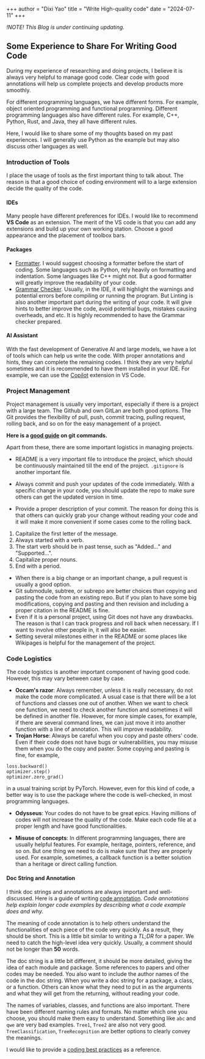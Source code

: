 +++
author = "Dixi Yao"
title = "Write High-quality code"
date = "2024-07-11"
+++

*!NOTE! This Blog is under continuing updating.*

## Some Experience to Share For Writing Good Code
During my experience of researching and doing projects, I believe it is always very helpful to manage good code. Clear code with good annotations will help us complete projects and develop products more smoothly. 

For different programming languages, we have different forms. For example, object oriented programming and functional programming. Different programming languages also have different rules. For example, C++, Python, Rust, and Java, they all have different rules. 

Here, I would like to share some of my thoughts based on my past experiences. I will generally use Python as the example but may also discuss other languages as well.

### Introduction of Tools
I place the usage of tools as the first important thing to talk about. The reason is that a good choice of coding environment will to a large extension decide the quality of the code.
#### IDEs

Many people have different preferences for IDEs. I would like to recommend **VS Code** as an extension. The merit of the VS code is that you can add any extensions and build up your own working station. Choose a good appearance and the placement of toolbox bars.

#### Packages
- [Formatter](https://code.visualstudio.com/docs/python/formatting). I would suggest choosing a formatter before the start of coding. Some languages such as Python, rely heavily on formatting and indentation. Some languages like C++ might not. But a good formatter will greatly improve the readability of your code.
- [Grammar Checker](https://code.visualstudio.com/docs/python/linting). Usually, in the IDE, it will highlight the warnings and potential errors before compiling or running the program. But Linting is also another important part during the writing of your code. It will give hints to better improve the code, avoid potential bugs, mistakes causing overheads, and etc. It is highly recommended to have the Grammar checker prepared.
#### AI Assistant
With the fast development of Generative AI and large models, we have a lot of tools which can help us write the code. With proper annotations and hints, they can complete the remaining codes. I think they are very helpful sometimes and it is recommended to have them installed in your IDE. For example, we can use the [Copilot](https://code.visualstudio.com/docs/copilot/overview) extension in VS Code.

### Project Management
Project management is usually very important, especially if there is a project with a large team. The Github and own GitLan are both good options. The Git provides the flexibility of pull, push, commit tracing, pulling request, rolling back, and so on for the easy management of a project. 

**Here is a [good guide](https://rogerdudler.github.io/git-guide/) on git commands.**

Apart from these, there are some important logistics in managing projects.
- README is a very important file to introduce the project, which should be continuously maintained till the end of the project. ```.gitignore``` is another important file.
- Always commit and push your updates of the code immediately. With a specific change in your code, you should update the repo to make sure others can get the updated version in time.

- Provide a proper description of your commit. The reason for doing this is that others can quickly grab your change without reading your code and it will make it more convenient if some cases come to the rolling back.

 1. Capitalize the first letter of the message.
 2. Always started with a verb.
 3. The start verb should be in past tense, such as "Added..." and "Supported...".
 4. Capitalize proper nouns. 
 5. End with a period. 

- When there is a big change or an important change, a pull request is usually a good option.
- Git submodule, subtree, or subrepo are better choices than copying and pasting the code from an existing repo. But if you plan to have some big modifications, copying and pasting and then revision and including a proper citation in the README is fine.
- Even if it is a personal project, using Git does not have any drawbacks. The reason is that I can track progress and roll back when necessary. If I want to involve other people in, it will also be easier.
- Setting several milestones either in the README or some places like Wikipages is helpful for the management of the project.
  
### Code Logistics
The code logistics is another important component of having good code. However, this may vary between case by case.

- **Occam's razor**: Always remember, unless it is really necessary, do not make the code more complicated. A usual case is that there will be a lot of functions and classes one out of another. When we want to check one function, we need to check another function and sometimes it will be defined in another file. However, for more simple cases, for example, if there are several command lines, we can just move it into another function with a line of annotation. This will improve readability.
- **Trojan Horse**: Always be careful when you copy and paste others' code. Even if their code does not have bugs or vulnerabilities, you may misuse them when you do the copy and paster. Some copying and pasting is fine, for example,
 ```
 loss.backward()
 optimizer.step()
 optimizer.zero_grad()
 ```
 in a usual training script by PyTorch. However, even for this kind of code, a better way is to use the package where the code is well-checked, in most programming languages.

 - **Odysseus**: Your codes do not have to be great epics. Having millions of codes will not increase the quality of the code. Make each code file at a proper length and have good functionalities.

- **Misuse of concepts**: In different programming languages, there are usually helpful features. For example, heritage, pointers, reference, and so on. But one thing we need to do is make sure that they are properly used. For example, sometimes, a callback function is a better solution than a heritage or direct calling function. 


#### Doc String and Annotation
I think doc strings and annotations are always important and well-discussed. Here is a guide of writing [code annotation](https://docs.github.com/en/contributing/writing-for-github-docs/annotating-code-examples). *Code annotations help explain longer code examples by describing what a code example does and why.*

The meaning of code annotation is to help others understand the functionalities of each piece of the code very quickly. As a result, they should be short. This is a little bit similar to writing a *TL;DR* for a paper. We need to catch the high-level idea very quickly. Usually, a comment should not be longer than **50** words. 

The doc string is a little bit different, it should be more detailed, giving the idea of each module and package. Some references to papers and other codes may be needed. You also want to include the author names of the code in the doc string. When you write a doc string for a package, a class, or a function. Others can know what they need to put in as the arguments and what they will get from the returning, without reading your code.

The names of variables, classes, and functions are also important. There have been different naming rules and formats. No matter which one you choose, you should make them easy to understand. Something like `abc` and `qwe` are very bad examples. `Tree1`, `Tree2` are also not very good. `TreeClassification`, `TreeRecognition` are better options to clearly convey the meanings.

I would like to provide a [coding best practices](https://curc.readthedocs.io/en/latest/programming/coding-best-practices.html#:~:text=Variable%20naming%20is%20an%20important,consistent%20theme%20throughout%20your%20code.) as a reference.